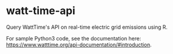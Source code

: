 # watt-time-api
Query WattTime's API on real-time electric grid emissions using R.

For sample Python3 code, see the documentation here: https://www.watttime.org/api-documentation/#introduction.
